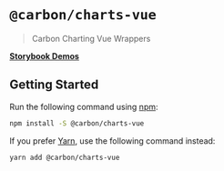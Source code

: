# `@carbon/charts-vue`

> Carbon Charting Vue Wrappers

**[Storybook Demos](https://carbon-design-system.github.io/carbon-charts/vue)**

## Getting Started

Run the following command using [npm](https://www.npmjs.com/):

```bash
npm install -S @carbon/charts-vue
```

If you prefer [Yarn](https://yarnpkg.com/en/), use the following command
instead:

```bash
yarn add @carbon/charts-vue
```
